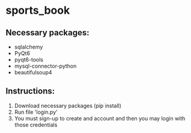 # sports_book
## Necessary packages:
 - sqlalchemy
- PyQt6
- pyqt6-tools
- mysql-connector-python
- beautifulsoup4

## Instructions:
1. Download necessary packages (pip install)
2. Run file 'login.py'
3. You must sign-up to create and account and then you may login with those credentials